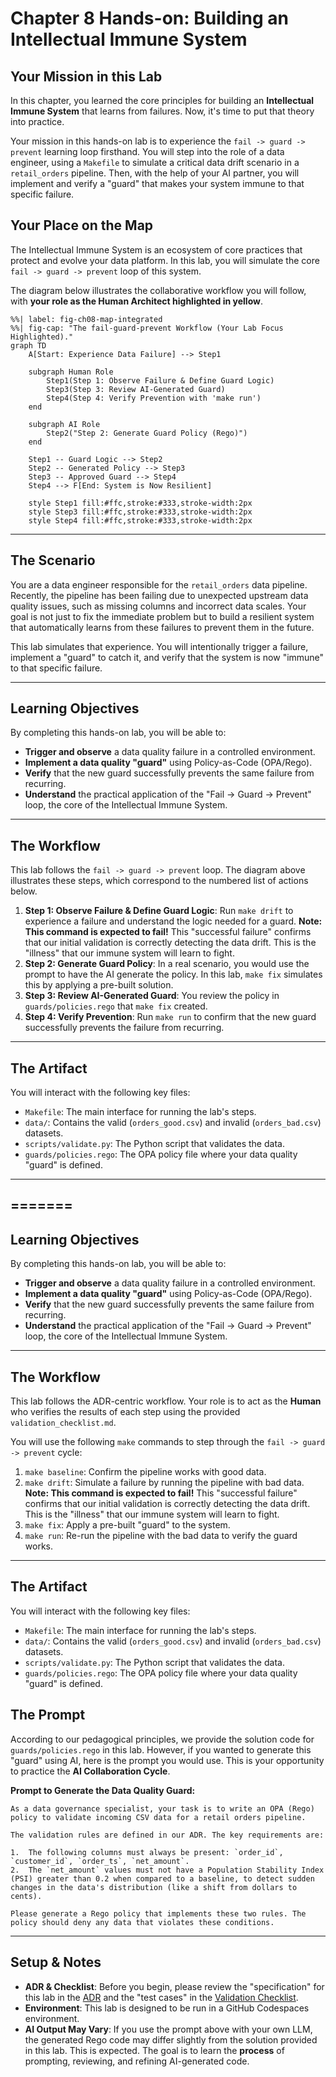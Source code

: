 # Chapter 8 Hands-on: Building an Intellectual Immune System

## Your Mission in this Lab

In this chapter, you learned the core principles for building an **Intellectual Immune System** that learns from failures. Now, it's time to put that theory into practice.

Your mission in this hands-on lab is to experience the `fail -> guard -> prevent` learning loop firsthand. You will step into the role of a data engineer, using a `Makefile` to simulate a critical data drift scenario in a `retail_orders` pipeline. Then, with the help of your AI partner, you will implement and verify a "guard" that makes your system immune to that specific failure.

## Your Place on the Map

The Intellectual Immune System is an ecosystem of core practices that protect and evolve your data platform. In this lab, you will simulate the core `fail -> guard -> prevent` loop of this system.

The diagram below illustrates the collaborative workflow you will follow, with **your role as the Human Architect highlighted in yellow**.

```{mermaid}
%%| label: fig-ch08-map-integrated
%%| fig-cap: "The fail-guard-prevent Workflow (Your Lab Focus Highlighted)."
graph TD
    A[Start: Experience Data Failure] --> Step1

    subgraph Human Role
        Step1(Step 1: Observe Failure & Define Guard Logic)
        Step3(Step 3: Review AI-Generated Guard)
        Step4(Step 4: Verify Prevention with 'make run')
    end

    subgraph AI Role
        Step2("Step 2: Generate Guard Policy (Rego)")
    end

    Step1 -- Guard Logic --> Step2
    Step2 -- Generated Policy --> Step3
    Step3 -- Approved Guard --> Step4
    Step4 --> F[End: System is Now Resilient]

    style Step1 fill:#ffc,stroke:#333,stroke-width:2px
    style Step3 fill:#ffc,stroke:#333,stroke-width:2px
    style Step4 fill:#ffc,stroke:#333,stroke-width:2px
```

-----

## The Scenario

You are a data engineer responsible for the `retail_orders` data pipeline. Recently, the pipeline has been failing due to unexpected upstream data quality issues, such as missing columns and incorrect data scales. Your goal is not just to fix the immediate problem but to build a resilient system that automatically learns from these failures to prevent them in the future.

This lab simulates that experience. You will intentionally trigger a failure, implement a "guard" to catch it, and verify that the system is now "immune" to that specific failure.

-----

## Learning Objectives

By completing this hands-on lab, you will be able to:

  - **Trigger and observe** a data quality failure in a controlled environment.
  - **Implement a data quality "guard"** using Policy-as-Code (OPA/Rego).
  - **Verify** that the new guard successfully prevents the same failure from recurring.
  - **Understand** the practical application of the "Fail -\> Guard -\> Prevent" loop, the core of the Intellectual Immune System.

-----

## The Workflow

This lab follows the `fail -> guard -> prevent` loop. The diagram above illustrates these steps, which correspond to the numbered list of actions below.

1.  **Step 1: Observe Failure & Define Guard Logic**: Run `make drift` to experience a failure and understand the logic needed for a guard. **Note: This command is expected to fail\!** This "successful failure" confirms that our initial validation is correctly detecting the data drift. This is the "illness" that our immune system will learn to fight.
2.  **Step 2: Generate Guard Policy**: In a real scenario, you would use the prompt to have the AI generate the policy. In this lab, `make fix` simulates this by applying a pre-built solution.
3.  **Step 3: Review AI-Generated Guard**: You review the policy in `guards/policies.rego` that `make fix` created.
4.  **Step 4: Verify Prevention**: Run `make run` to confirm that the new guard successfully prevents the failure from recurring.

-----

## The Artifact

You will interact with the following key files:

  - `Makefile`: The main interface for running the lab's steps.
  - `data/`: Contains the valid (`orders_good.csv`) and invalid (`orders_bad.csv`) datasets.
  - `scripts/validate.py`: The Python script that validates the data.
  - `guards/policies.rego`: The OPA policy file where your data quality "guard" is defined.

-----

=======
---
## Learning Objectives

By completing this hands-on lab, you will be able to:
-   **Trigger and observe** a data quality failure in a controlled environment.
-   **Implement a data quality "guard"** using Policy-as-Code (OPA/Rego).
-   **Verify** that the new guard successfully prevents the same failure from recurring.
-   **Understand** the practical application of the "Fail -> Guard -> Prevent" loop, the core of the Intellectual Immune System.

---
## The Workflow

This lab follows the ADR-centric workflow. Your role is to act as the **Human** who verifies the results of each step using the provided `validation_checklist.md`.

You will use the following `make` commands to step through the `fail -> guard -> prevent` cycle:
1.  `make baseline`: Confirm the pipeline works with good data.
2.  `make drift`: Simulate a failure by running the pipeline with bad data. **Note: This command is expected to fail!** This "successful failure" confirms that our initial validation is correctly detecting the data drift. This is the "illness" that our immune system will learn to fight.
3.  `make fix`: Apply a pre-built "guard" to the system.
4.  `make run`: Re-run the pipeline with the bad data to verify the guard works.

---
## The Artifact

You will interact with the following key files:
-   `Makefile`: The main interface for running the lab's steps.
-   `data/`: Contains the valid (`orders_good.csv`) and invalid (`orders_bad.csv`) datasets.
-   `scripts/validate.py`: The Python script that validates the data.
-   `guards/policies.rego`: The OPA policy file where your data quality "guard" is defined.

## The Prompt

According to our pedagogical principles, we provide the solution code for `guards/policies.rego` in this lab. However, if you wanted to generate this "guard" using AI, here is the prompt you would use. This is your opportunity to practice the **AI Collaboration Cycle**.

**Prompt to Generate the Data Quality Guard:**

```
As a data governance specialist, your task is to write an OPA (Rego) policy to validate incoming CSV data for a retail orders pipeline.

The validation rules are defined in our ADR. The key requirements are:

1.  The following columns must always be present: `order_id`, `customer_id`, `order_ts`, `net_amount`.
2.  The `net_amount` values must not have a Population Stability Index (PSI) greater than 0.2 when compared to a baseline, to detect sudden changes in the data's distribution (like a shift from dollars to cents).

Please generate a Rego policy that implements these two rules. The policy should deny any data that violates these conditions.

```

-----

## Setup & Notes

  - **ADR & Checklist**: Before you begin, please review the "specification" for this lab in the [ADR](https://www.google.com/search?q=./adr/0001-implement-fail-guard-prevent-loop.md) and the "test cases" in the [Validation Checklist](https://www.google.com/search?q=./adr/validation_checklist.md).
  - **Environment**: This lab is designed to be run in a GitHub Codespaces environment.
  - **AI Output May Vary**: If you use the prompt above with your own LLM, the generated Rego code may differ slightly from the solution provided in this lab. This is expected. The goal is to learn the **process** of prompting, reviewing, and refining AI-generated code.
  